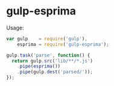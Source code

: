 gulp-esprima
============

Usage:

```javascript
var gulp    = require('gulp'),
    esprima = require('gulp-esprima');

gulp.task('parse', function() {
  return gulp.src('lib/**/*.js')
    .pipe(esprima())
    .pipe(gulp.dest('parsed/'));
});
```
